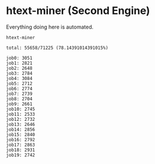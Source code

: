 # htext-miner (Second Engine)

Everything doing here is automated.

```
htext-miner

total: 55658/71225 (78.14391014391015%)

job0: 3051
job1: 2821
job2: 2648
job3: 2784
job4: 3084
job5: 2712
job6: 2774
job7: 2739
job8: 2704
job9: 2661
job10: 2745
job11: 2533
job12: 2732
job13: 2646
job14: 2856
job15: 2840
job16: 2792
job17: 2863
job18: 2931
job19: 2742
```